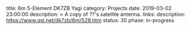 title: 6m 5-Element DK7ZB Yagi
category: Projects
date: 2019-03-02 23:00:00
description: >
    A copy of ??'s satellite antenna.
links:
    description:  https://www.qsl.net/dk7zb/6m/528.htm
status: 30
phase: in-progress
